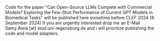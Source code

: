 Code for the paper "Can Open-Source LLMs Compete with Commercial Models? Exploring the Few-Shot Performance of Current GPT Models in Biomedical Tasks" will be published here sometime before CLEF 2024 (8. September 2024)
If you are urgently interested drop me an E-Mail Samy.Ateia [at] stud.uni-regensburg.de and i will prioritize publishing the code and model adapters.
